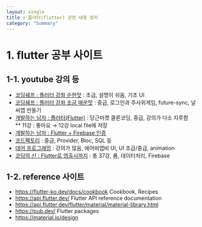 ```yaml
---
layout: single
title : 플러터(flutter) 관련 내용 정리
category: "Summary"
---
```


# 1. flutter 공부 사이트

## 1-1. youtube 강의 등
* [코딩쉐프 : 플러터 강좌 순한맛](https://www.youtube.com/playlist?list=PLQt_pzi-LLfpcRFhWMywTePfZ2aPapvyl)  : 초급, 설명이 쉬움, 기초 UI  
* [코딩쉐프 : 플러터 강좌 조금 매운맛](https://www.youtube.com/playlist?list=PLQt_pzi-LLfoOpp3b-pnnLXgYpiFEftLB)  : 중급, 로그인과 주사위게임, future-sync, 날씨앱 만들기  
* [개발하는 남자 : 플러터(Flutter)](https://www.youtube.com/playlist?list=PLgRxBCVPaZ_1j9Z66HEu71ST3GqssBdma)  : 당근마켓 클론코딩, 중급, 강의가 다소 지루함  
** 11강 : 좋아요 → 12강 local file에 저장
* [개발하는 남자 : Flutter + Firebase 인증](https://www.youtube.com/playlist?list=PLgRxBCVPaZ_3jdqcrGKgbQrDwRXMHaE5B)
* [코드팩토리](https://www.youtube.com/playlist?list=PLmEhRs1HB7RE8V-ozNeLV3qKdXPzICVx1)  : 중급, Provider, Bloc, SQL 등  
* [데어 프로그래밍](https://www.youtube.com/channel/UCVrhnbfe78ODeQglXtT1Elw/playlists)  : 강의가 많음, 에어비앱비 UI, UI 초급/중급, animation  
* [코딩의 신 : Flutter로 앱출시까지](https://www.youtube.com/playlist?list=PLPtc9qD1979A8rRP0-YAUQMFImze5PnFN)  : 총 37강, 폼, 데이터처리, Firebase  



## 1-2. reference 사이트
* <https://flutter-ko.dev/docs/cookbook>  Cookbook, Recipes  
* <https://api.flutter.dev/>  Flutter API reference documentation  
* <https://api.flutter.dev/flutter/material/material-library.html>  
* <https://pub.dev/>  Flutter packages  
* <https://material.io/design>  

